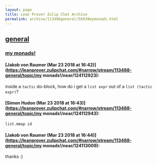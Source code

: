 ```yaml
---
layout: page
title: Lean Prover Zulip Chat Archive 
permalink: archive/113488general/56938mymonads.html
---
```


## [general](index.html)
### [my monads!](56938mymonads.html)

#### [Jakob von Raumer (Mar 23 2018 at 16:42)](https://leanprover.zulipchat.com/#narrow/stream/113488-general/topic/my monads!/near/124112923):
inside a `tactic` do-block, how do i get a `list expr` out of a `list (tactic expr)`?

#### [Simon Hudon (Mar 23 2018 at 16:43)](https://leanprover.zulipchat.com/#narrow/stream/113488-general/topic/my monads!/near/124112943):
`list.mmap id`

#### [Jakob von Raumer (Mar 23 2018 at 16:44)](https://leanprover.zulipchat.com/#narrow/stream/113488-general/topic/my monads!/near/124113009):
thanks :)

